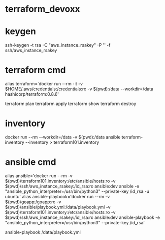 # terraform_devoxx

# keygen
ssh-keygen -t rsa -C "aws_instance_rsakey" -P '' -f ssh/aws_instance_rsakey

# terraform cmd
alias terraform='docker run --rm -it -v $HOME/.aws/credentials:/credentials:ro -v $(pwd):/data --workdir=/data hashicorp/terraform:0.8.6'

terraform plan
terraform apply
terraform show
terraform destroy

# inventory
docker run --rm --workdir=/data -v $(pwd):/data ansible terraform-inventory --inventory > terraform101.inventory

# ansible cmd
alias ansible='docker run --rm -v $(pwd)/terraform101.inventory:/etc/ansible/hosts:ro -v $(pwd)/ssh/aws_instance_rsakey:/id_rsa:ro ansible:dev ansible -e "ansible_python_interpreter=/usr/bin/python3" --private-key /id_rsa -u ubuntu'
alias ansible-playbook='docker run --rm -v $(pwd)/goapp:/goapp:ro -v $(pwd)/ansible/playbook.yml:/data/playbook.yml -v $(pwd)/terraform101.inventory:/etc/ansible/hosts:ro -v $(pwd)/ssh/aws_instance_rsakey:/id_rsa:ro ansible:dev ansible-playbook -e "ansible_python_interpreter=/usr/bin/python3" --private-key /id_rsa'

ansible-playbook /data/playbook.yml